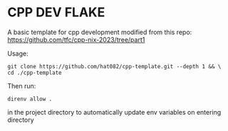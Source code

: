 # CPP DEV FLAKE
A basic template for cpp development modified from this repo: https://github.com/tfc/cpp-nix-2023/tree/part1

Usage:
```shell
git clone https://github.com/hat082/cpp-template.git --depth 1 && \
cd ./cpp-template
```

Then run:
```shell
direnv allow .
```
in the project directory to automatically update env variables on entering directory

